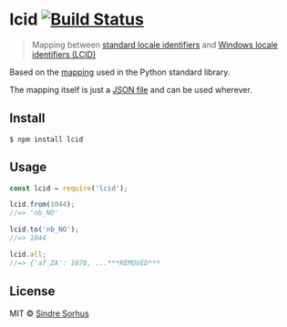 # lcid [![Build Status](https://travis-ci.org/sindresorhus/lcid.svg?branch=master)](https://travis-ci.org/sindresorhus/lcid)

> Mapping between [standard locale identifiers](https://en.wikipedia.org/wiki/Locale_(computer_software)) and [Windows locale identifiers (LCID)](http://en.wikipedia.org/wiki/Locale#Specifics_for_Microsoft_platforms)

Based on the [mapping](https://github.com/python/cpython/blob/8f7bb100d0fa7fb2714f3953b5b627878277c7c6/Lib/locale.py#L1465-L1674) used in the Python standard library.

The mapping itself is just a [JSON file](lcid.json) and can be used wherever.


## Install

```
$ npm install lcid
```


## Usage

```js
const lcid = require('lcid');

lcid.from(1044);
//=> 'nb_NO'

lcid.to('nb_NO');
//=> 1044

lcid.all;
//=> {'af_ZA': 1078, ...***REMOVED***
```


## License

MIT © [Sindre Sorhus](https://sindresorhus.com)

